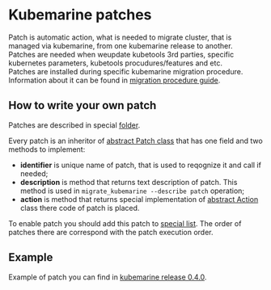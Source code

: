 # Kubemarine patches

Patch is automatic action, what is needed to migrate cluster, that is managed via kubemarine, from one kubemarine release to another.  
Patches are needed when weupdate kubetools 3rd parties, specific kubernetes parameters, kubetools procudures/features and etc.  
Patches are installed during specific kubemarine migration procedure. Information about it can be found in [migration procedure guide](/documentation/Maintenance.md#kubemarine-migration-procedure).

## How to write your own patch

Patches are described in special [folder](/kubemarine/patches).  

Every patch is an inheritor of [abstract Patch class](/kubemarine/core/patch.py) that has one field and two methods to implement:
* **identifier** is unique name of patch, that is used to reqognize it and call if needed;
* **description** is method that returns text description of patch. This method is used in `migrate_kubemarine --describe patch` operation;
* **action** is method that returns special implementation of [abstract Action](/kubemarine/core/action.py) class there code of patch is placed.

To enable patch you should add this patch to [special list](/kubemarine/patches/__init__.py#L26). The order of patches there are correspond with the patch  execution order.

## Example

Example of patch you can find in [kubemarine release 0.4.0](https://github.com/Netcracker/KubeMarine/tree/0.4.0/kubemarine/patches).